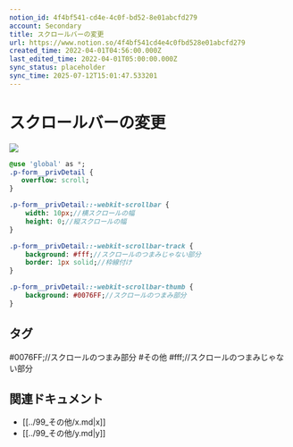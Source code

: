 ```yaml
---
notion_id: 4f4bf541-cd4e-4c0f-bd52-8e01abcfd279
account: Secondary
title: スクロールバーの変更
url: https://www.notion.so/4f4bf541cd4e4c0fbd528e01abcfd279
created_time: 2022-04-01T04:56:00.000Z
last_edited_time: 2022-04-01T05:00:00.000Z
sync_status: placeholder
sync_time: 2025-07-12T15:01:47.533201
---
```

# スクロールバーの変更

![](https://prod-files-secure.s3.us-west-2.amazonaws.com/d58fe38c-a9d4-4466-aed9-85604b7b2c6d/c165c51b-4ab0-4a19-ae39-347856c186d0/%E3%82%B9%E3%82%AF%E3%83%AA%E3%83%BC%E3%83%B3%E3%82%B7%E3%83%A7%E3%83%83%E3%83%88_2022-04-01_14.00.09.png?X-Amz-Algorithm=AWS4-HMAC-SHA256&X-Amz-Content-Sha256=UNSIGNED-PAYLOAD&X-Amz-Credential=ASIAZI2LB466UAJBKPHU%2F20250719%2Fus-west-2%2Fs3%2Faws4_request&X-Amz-Date=20250719T063403Z&X-Amz-Expires=3600&X-Amz-Security-Token=IQoJb3JpZ2luX2VjEIX%2F%2F%2F%2F%2F%2F%2F%2F%2F%2FwEaCXVzLXdlc3QtMiJHMEUCIQC%2FVvuSTRYGEZTlix2nui3SrYJ9bDifXFsu6eQNRcaF0gIgbjklK06oupgrUsGoxNG%2FNj8nsz6lBpGx4Cap6fX6Pm8qiAQInv%2F%2F%2F%2F%2F%2F%2F%2F%2F%2FARAAGgw2Mzc0MjMxODM4MDUiDGuGIM9X4c17MTLHWyrcA%2BZdnN8Rom9T2a7UBjmN50PCdMiyUkZO0JFahnLDNLpB%2FPZIvFSvJxNfO1cWyvBmH1cf5ZyZNzvEeJqmz%2FtZY5tUp6fKiM5b6OPeqMK1Mm0Hl4ZagQRSg7lmhjhNT%2BEXYzbOtn%2FZ07MxqDF3Yr2CyXVZf1ghtU6XXwBJeU4zdMKcAfP60HuTh1xOduqWcisa10S3o2JVLYg%2FYveUHjiPIIFulgmaRlvJ%2FAJnxJ3K4BpAe%2BWhldlmKCxNPAZimyYvd%2Fo7z5hMH8e05XGw41vr%2FKf6GK0LR3YyCD%2BK2FaH6FHgdzVmdsBWah%2FlRkPMNzFTnGsl1jzOO2Q%2BoaAkmyr%2BsQRcD8hId3yWUSG9N%2B3KNHw9D8Q7Yb7zV%2F6ycET56QcXjUidqa1jSZB8AyDgcC94yPmogZG0IBY3Es2pywFwOb6eZczpJJEKkTJTH2YYHWm%2FjPU9ZaQVN8ilrrnrsDY9i7nfyNB0k2pNbRS84GqjKHdY42brhT%2BiLoRNuGsw566ROBHFG64Sft03FRa0%2FtHCxc40mW5zNlJ0Sheur9NqxP27F3JkEZkBM8tS6VSfW5Vew572SpzucGULliPS3Dhef8U403hDO4BuRxeIBckhInM8I%2F6hE1dGn4tCNvPBMK%2FF7MMGOqUBO94KsVtJXgggtiHsAcpaEjA2YK5v2dYUoGB8ILcUzVcxpgXA9112WvAcfx0XZUI0gqpR9ZqsSYpLck50hBfsDBKqFl0xBsmiscwPMdMJGjkkcKJlZM2GHFhvz9ik4KbEqcCjBx9ZrVVvJsCPkTqA1nBueVKHbIVECzgM3U%2FtdcQC65Oa%2BylYPk9UOuB2Fowghh2rTkabHmDLOyq2wbt22YWe3JVf&X-Amz-Signature=f83f91a7ebd7099263c738f457530831ca3cfc2bac940a0b1a358a31123adb45&X-Amz-SignedHeaders=host&x-amz-checksum-mode=ENABLED&x-id=GetObject)
```sass
@use 'global' as *;
.p-form__privDetail {
   overflow: scroll;
}

.p-form__privDetail::-webkit-scrollbar {
    width: 10px;//横スクロールの幅
    height: 0;//縦スクロールの幅
}

.p-form__privDetail::-webkit-scrollbar-track {
    background: #fff;//スクロールのつまみじゃない部分
    border: 1px solid;//枠線付け
}

.p-form__privDetail::-webkit-scrollbar-thumb {
    background: #0076FF;//スクロールのつまみ部分
}
```

## タグ

#0076FF;//スクロールのつまみ部分 #その他 #fff;//スクロールのつまみじゃない部分 

## 関連ドキュメント

- [[../99_その他/x.md|x]]
- [[../99_その他/y.md|y]]
